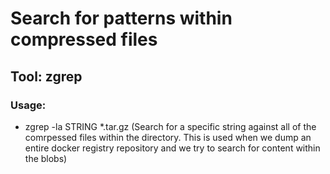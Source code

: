 # Search for patterns within compressed files

## Tool: zgrep

### Usage:

 - zgrep -la STRING *.tar.gz (Search for a specific string against all of the comrpessed files within the directory. This is used when we dump an entire docker registry repository and we try to search for content within the blobs)
